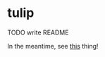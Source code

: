 # tulip

TODO write README

In the meantime, see [this](http://www.jneen.net/posts/2015-03-01-unf-language) thing!
